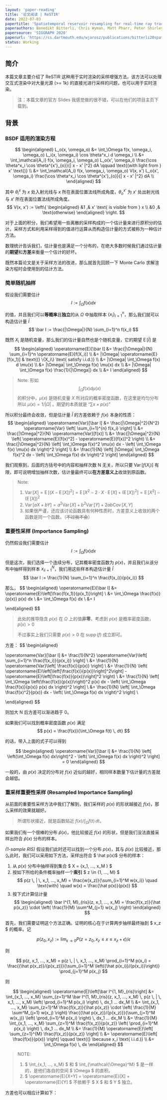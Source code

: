 ```yaml
---
layout: 'paper-reading'
title: '论文阅读 | ReSTIR'
date: 2022-07-03
papertitle: 'Spatiotemporal reservoir resampling for real-time ray tracing with dynamic direct lighting'
paperauthors: Benedikt Bitterli, Chris Wyman, Matt Pharr, Peter Shirley, Aaron Lefohn, Wojciech Jarosz
papersource: 'SIGGRAPH 2020'
paperurl: 'https://cs.dartmouth.edu/wjarosz/publications/bitterli20spatiotemporal.html'
status: Working
---
```


## 简介

本篇文章主要介绍了 ReSTIR 这种用于实时渲染的采样增强方法，该方法可以处理交互式渲染中对大量光源 (>= 1k) 的直接光进行采样的问题，也可以用于实时渲染。

> 注：本篇文章的官方 Slides 我感觉做的很不错，可以在他们的项目主页下载到。

## 背景

### BSDF 适用的渲染方程

$$
\begin{aligned}
L_o(x, \omega_o) &= \int_\Omega f(x, \omega_i, \omega_o) L_i(x, \omega_i) \cos \theta^x_i d \omega_i \\
&= \int_\mathcal{A_i} f(x, \omega_i, \omega_o) L_o(x', \omega_i) \frac{\cos \theta^x_i \cos \theta^{x'}_{o}}{| x - x' |^2} dA \qquad \text{(with light from } x' \text{)} \\
&= \int_\mathcal{A_i} f(x, \omega_i, \omega_o) V(x, x') L_o(x', \omega_i) \frac{\cos \theta^x_i \cos \theta^{x'}_{o}}{| x - x' |^2} dA \\
\end{aligned}
$$

其中 $\theta^x_i$ 为 $x$ 处入射光线与 $x$ 所在表面位置法线所成角度，$\theta^{x'}_o$ 为 $x'$ 处出射光线与 $x'$ 所在表面位置法线所成角度。
$$
V(x, x') := 
\left\{
\begin{aligned}
&1 ,& x' \text{ is visible from } x \\
&0 ,& \text{otherwise}
\end{aligned}
\right.
$$

<!-- 之后可以扩展一节专门讲渲染方程，放到基础回顾部分；现在就略写一下 -->

对于上面的积分，我们希望用一些离散的采样构成的一个估计量来进行原积分的估计。采样方式和利用采样得到的值进行运算从而构造估计量的方式被称为一种估计方法。

数理统计告诉我们，估计量也是满足一个分布的，在绝大多数时候我们通过估计量的**期望**和**方差**来衡量一个估计的好坏。

既然本篇论文是关于采样方法的改进，那么就首先回顾一下 Monte Carlo 求解渲染方程时会使用到的估计方法。

### 简单随机抽样

假设我们需要估计
$$
I := \int_\Omega f(x) dx
$$

的值，并且我们可以**等概率**且**独立**的从 $\Omega$ 中抽取样本 $\{x_i\}_{i=1}^n$，那么我们就可以构造估计量 $\bar I$
$$
\bar I := \frac{|\Omega|}{N} \sum_{i=1}^n f(x_i)
$$

既然 $X_i$ 是随机变量，那么我们的估计量自然也是个随机变量，它的期望 $\operatorname{E}[\bar I]$ 是
$$
\begin{aligned}
\operatorname{E}[\bar I] &= \frac{|\Omega|}{N} \sum_{i=1}^n \operatorname{E}[f(X_i)] \\
&= |\Omega| \operatorname{E}[f(x_1)] & \text{(} \{X_i\} \text{ satisfy i.i.d.)} \\
&= |\Omega| \int_\Omega f(x) d \mu(x) \\
&= |\Omega| \int_\Omega f(x) \mu(x) dx \\
&= |\Omega| \int_\Omega f(x) \frac{1}{|\Omega|} dx \\
&= I
\end{aligned}
$$

> Note: 形如
> $$
> \int_\Omega f(x) d\mu(x) 
> $$
> 的积分中，$\mu(x)$ 是随机变量 $X$ 所对应的概率密度函数，在这里是均匀分布所以 $\mu(x) = 1/|\Omega|$ 。期望的本质就是 “$\sum x \times p(x)$”

<!-- 
比如说我们在初等概率论中学到的随机变量，在测度论角度来讲就是一种可测函数，而初等概率论在很多计算上面是直接在取值空间进行计算的，也就是实数空间，它的很多积分的运算你放在测度论来看就是直接应用了积分变换定理。在概率论中提到的“分布”，其实就是根据这个随机变量（可测函数）在原空间和取值空间进行一个测度变换，站在这个角度去看待一些概率论问题就会感觉一切是那么合理，简直就是一种艺术。

作者：再熬夜是猪
链接：https://www.zhihu.com/question/29800166/answer/1884856359
来源：知乎
著作权归作者所有。商业转载请联系作者获得授权，非商业转载请注明出处。
-->

所以积分最终会收敛，但是估计量 $\bar I$ 的方差依赖于 $f(x)$ 本身的性质：
$$
\begin{aligned}
\operatorname{Var}[\bar I] &= \frac{|\Omega|^2}{N^2} \operatorname{Var} \left[ \sum_{i=1}^{n} f(x_i) \right] \\
&= \frac{|\Omega|^2}{N} \operatorname{Var}[f(x)] \\
&= \frac{|\Omega|^2}{N} \left( \operatorname{E}[f(x)^2] - \operatorname{E}[f(x)]^2 \right) \\
&= \frac{|\Omega|^2}{N} \left[ \int_\Omega f(x)^2 \mu(x) dx - \left( \int_\Omega f(x) \mu(x) dx \right)^2 \right] \\
&= \frac{1}{N} \left[ |\Omega| \int_\Omega f(x)^2 dx - \left( \int_\Omega f(x) dx \right)^2 \right]
\end{aligned}
$$

我们观察到，后面的方括号中的内容和抽样次数 N 无关，所以只要 $\operatorname{Var}[f(X_i)]$ 有限，即可说明增加抽样次数，估计量最终可以**在方差意义上**收敛到原函数。

<!-- https://math.stackexchange.com/questions/1386113/proving-that-the-variance-is-non-negative -->

<!-- TODO: 补一些 Var 的图 -->
<!-- 写一个 browser-side 画函数的工具？(大坑) -->

> Note: 
> 1. $\operatorname{Var}[X] = \operatorname{E}[(X-\operatorname{E}[X])^2] = \operatorname{E}[X^2-2 \cdot X \cdot \operatorname{E}[X] + (\operatorname{E}[X])^2] = \operatorname{E}[X^2]-(\operatorname{E}[X])^2$ 
> 2. $\operatorname{Var}[aX+bY] = a^2\operatorname{Var}[X] + b^2\operatorname{Var}[Y] + 2ab \operatorname{Cov}[X, Y]$
> 3. 如果很严谨，还应该讨论函数具有何种性质时，方差意义上收敛的两个函数是同一个函数。（~~不过我不会~~）

### 重要性采样 (Importance Sampling)

仍然假设我们需要估计
$$
I := \int_\Omega f(x) dx
$$

但是这次，我们选择一个连续分布，记其概率密度函数为 $p(x)$，并且我们从该分布中抽样得到样本 ${x_i}_{i=1}^N$，我们用这些样本构造估计量 $\bar I$
$$
\bar I := \frac{1}{N} \sum_{i=1}^n \frac{f(x_i)}{p(x_i)}
$$

那么，
$$
\begin{aligned}
\operatorname{E}[\bar I] &= \operatorname{E}\left[\frac{f(x_1)}{p(x_1)}\right] \\
&= \int_\Omega \frac{f(x)}{p(x)} p(x) dx \\
&= \int_\Omega f(x) dx \\
&= I

\end{aligned}
$$

> 此处的推导隐含 $p(x)$ 在 $\Omega$ 上的值**非零**，考虑到 $p(x)$ 是概率密度函数，$p(x) > 0$
> 
> 不过事实上我们只需要 $p(x) > 0$ 在 $\operatorname{supp}(f)$ 成立即可。

方差：
$$
\begin{aligned}

\operatorname{Var}[\bar I]
&= \frac{1}{N^2} \operatorname{Var}\left[ \sum_{i=1}^n \frac{f(x_i)}{p(x_i)} \right] \\
&= \frac{1}{N} \operatorname{Var}\left[ \frac{f(x)}{p(x)} \right] \\
&= \frac{1}{N} \left( \operatorname{E}\left[\left[\frac{f(x)}{p(x)}\right]^2\right] - \operatorname{E}\left[\frac{f(x)}{p(x)}\right]^2  \right) \\
&= \frac{1}{N} \left[ \int_\Omega \left(\frac{f(x)}{p(x)}\right)^2 p(x) dx - \left( \int_\Omega \frac{f(x)}{p(x)} p(x) dx \right)^2 \right] \\
&= \frac{1}{N} \left[ \int_\Omega \frac{f(x)^2}{p(x)} dx - \left( \int_\Omega f(x) dx \right)^2 \right] \\

\end{aligned}
$$

则加大 N 后方差可以渐进趋于 0。

如果我们可以找到概率密度函数 $p(x)$ 满足
$$
p(x) = \frac{f(x)}{\int_\Omega f(t) \, dt}
$$

的话，带入上面的式子可以得到

$$
\begin{aligned}
\operatorname{Var}[\bar I]
&= \frac{1}{N} \left[ \left(\int_\Omega f(x) dx\right)^2 - \left( \int_\Omega f(x) dx \right)^2 \right] = 0
\end{aligned}
$$

一般的，由 $p(x)$ 决定的分布对 $f(x)$ 近似的越好，相同样本数量下估计量的方差就会越低。

### 重采样重要性采样 (Resampled Importance Sampling)

从前面的重要性采样方法中我们了解到，我们采样的 $p(x)$ 的形状越接近 $f(x)$，那么采样的效果就越好。

> 所谓形状接近，就是函数贴近 ${f(x)}/{\int_\Omega f(t) \, dt}$。

如果我们有一个很棒的分布 $\hat p(x)$，他比较接近 $f(x)$ 的形状，但是我们没法直接采样出符合 $\hat p(x)$ 分布的样本。

*(1-sample RIS)* 假设我们此时还可以找到一个分布 $p(x)$，其与 $\hat p(x)$ 比较接近，那么此时，我们可以采用如下方法，采样出符合 $ \hat p(x)$ 分布的样本：
1. 从 $p(x)$ 分布中抽样得到集合 $ X = \{x_1, ..., x_M \} $
2. 按如下所给的条件概率抽样一个**索引** $ z \in \{1, ..., M\} $
   $$
   p(z \, | \, x_1, ..., x_M) = \frac{w(x_z)}{\sum_{i=1}^M w(x_i)} \quad \text{with} \quad w(x) = \frac{\hat p(x)}{p(x)}
   $$
3. 按下式计算估计量
   $$
   \begin{aligned}
   \bar I^{1, M}_{ris}(z, x_1, ..., x_M) = \frac{f(x_z)}{\hat p(x_z)} \cdot \left( \frac{1}{M} \sum^M_{j=1} w(x_j) \right)
   \end{aligned}
   $$

首先，我们需要证明这个方法正确。证明的核心在于计算两步抽样最终抽到 $ x_z $ 的概率。记

$$
p(z_0, x_z) := \lim_{\epsilon \to 0} P(z = z_0,  x_z \le x \le x_z + \epsilon) / \epsilon
$$

则

$$
p(z, x_1, ..., x_M) = p(z \, | \, x_1, ..., x_M) \prod_{i=1}^M p(x_i) = \frac{{\hat p(x_z)}/{p(x_z)}}{\sum_{i=1}^M \left({\hat p(x_i)}/{p(x_i)}\right)} \prod_{j=1}^M p(x_j)
$$

则

$$
\begin{aligned}
\operatorname{E}\left[\bar I^{1, M}_{ris}\right]
&= \int_{x_1, ..., x_M} \sum_{z=1}^M \bar I^{1, M}_{ris}(z, x_1, ..., x_M) \, p(z \, | \, x_1, ..., x_M) \left( \prod_{i=1}^M p(x_i) \right) \, dx_1 ... dx_M \\
&= \int_{x_1, ..., x_M} \sum_{z=1}^M \frac{f(x_z)}{\hat p(x_z)} \cdot \left( \frac{1}{M} \sum^M_{j=1} w(x_j) \right) \frac{{\hat p(x_z)}/{p(x_z)}}{\sum_{j=1}^M w(x_j)} \left( \prod_{i=1}^M p(x_i) \right) \, dx_1 ... dx_M \\
&= \frac{1}{M} \int_{x_1, ..., x_M} \sum_{z=1}^M \frac{f(x_z)}{p(x_z)} \left( \prod_{i=1}^M p(x_i) \right) \, dx_1 ... dx_M \\
&= \frac{1}{M} \operatorname{E}\left[ \sum_{z=1}^{M} \frac{f(x_z)}{p(x_z)} \right] \\
&= \operatorname{E}\left[ \frac{f(x)}{p(x)} \right] \qquad \text{(} \because x_i \text{ i.i.d.)} \\
&= \int_\Omega f(x) \, dx
\end{aligned}
$$

> NOTE: 
> 1. $ \int_{x_1, ..., x_M} $ 和 $ \int_{\mathcal{\Omega}^M} $ 是一样的，是他们各自的空间 $ \Omega $ 的直积。
> 2. $ \operatorname{E}[X+Y] = \operatorname{E}[X] + \operatorname{E}[Y] $ 不依赖于 $ X $ 和 $ Y $ 独立。

<!-- TODO: 补充个 2 的证明 -->

方差也可以相应计算如下：

